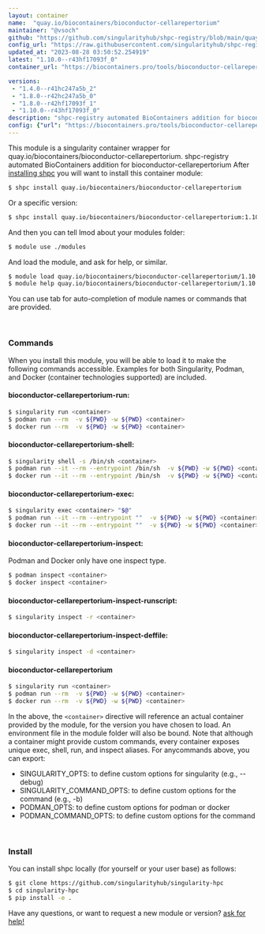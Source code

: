 ```yaml
---
layout: container
name:  "quay.io/biocontainers/bioconductor-cellarepertorium"
maintainer: "@vsoch"
github: "https://github.com/singularityhub/shpc-registry/blob/main/quay.io/biocontainers/bioconductor-cellarepertorium/container.yaml"
config_url: "https://raw.githubusercontent.com/singularityhub/shpc-registry/main/quay.io/biocontainers/bioconductor-cellarepertorium/container.yaml"
updated_at: "2023-08-28 03:50:52.254919"
latest: "1.10.0--r43hf17093f_0"
container_url: "https://biocontainers.pro/tools/bioconductor-cellarepertorium"

versions:
 - "1.4.0--r41hc247a5b_2"
 - "1.8.0--r42hc247a5b_0"
 - "1.8.0--r42hf17093f_1"
 - "1.10.0--r43hf17093f_0"
description: "shpc-registry automated BioContainers addition for bioconductor-cellarepertorium"
config: {"url": "https://biocontainers.pro/tools/bioconductor-cellarepertorium", "maintainer": "@vsoch", "description": "shpc-registry automated BioContainers addition for bioconductor-cellarepertorium", "latest": {"1.10.0--r43hf17093f_0": "sha256:69c14af714faf9365c46a03b6a25db4b23228e368c39985fa0a4066bea1a9f9c"}, "tags": {"1.4.0--r41hc247a5b_2": "sha256:70de99cd78206abeaa0aad446aa85c7f465cdc9266367a154130057d2d5558ac", "1.8.0--r42hc247a5b_0": "sha256:34786689ecab877e6ed382697670eb1a4e585ce045514a0e770b1b8cb31c316c", "1.8.0--r42hf17093f_1": "sha256:f8c3210651fa1735ba925eb8633fe898d66b5e12e9c769cf91509ed988d1940c", "1.10.0--r43hf17093f_0": "sha256:69c14af714faf9365c46a03b6a25db4b23228e368c39985fa0a4066bea1a9f9c"}, "docker": "quay.io/biocontainers/bioconductor-cellarepertorium"}
---
```


This module is a singularity container wrapper for quay.io/biocontainers/bioconductor-cellarepertorium.
shpc-registry automated BioContainers addition for bioconductor-cellarepertorium
After [installing shpc](#install) you will want to install this container module:


```bash
$ shpc install quay.io/biocontainers/bioconductor-cellarepertorium
```

Or a specific version:

```bash
$ shpc install quay.io/biocontainers/bioconductor-cellarepertorium:1.10.0--r43hf17093f_0
```

And then you can tell lmod about your modules folder:

```bash
$ module use ./modules
```

And load the module, and ask for help, or similar.

```bash
$ module load quay.io/biocontainers/bioconductor-cellarepertorium/1.10.0--r43hf17093f_0
$ module help quay.io/biocontainers/bioconductor-cellarepertorium/1.10.0--r43hf17093f_0
```

You can use tab for auto-completion of module names or commands that are provided.

<br>

### Commands

When you install this module, you will be able to load it to make the following commands accessible.
Examples for both Singularity, Podman, and Docker (container technologies supported) are included.

#### bioconductor-cellarepertorium-run:

```bash
$ singularity run <container>
$ podman run --rm  -v ${PWD} -w ${PWD} <container>
$ docker run --rm  -v ${PWD} -w ${PWD} <container>
```

#### bioconductor-cellarepertorium-shell:

```bash
$ singularity shell -s /bin/sh <container>
$ podman run --it --rm --entrypoint /bin/sh  -v ${PWD} -w ${PWD} <container>
$ docker run --it --rm --entrypoint /bin/sh  -v ${PWD} -w ${PWD} <container>
```

#### bioconductor-cellarepertorium-exec:

```bash
$ singularity exec <container> "$@"
$ podman run --it --rm --entrypoint ""  -v ${PWD} -w ${PWD} <container> "$@"
$ docker run --it --rm --entrypoint ""  -v ${PWD} -w ${PWD} <container> "$@"
```

#### bioconductor-cellarepertorium-inspect:

Podman and Docker only have one inspect type.

```bash
$ podman inspect <container>
$ docker inspect <container>
```

#### bioconductor-cellarepertorium-inspect-runscript:

```bash
$ singularity inspect -r <container>
```

#### bioconductor-cellarepertorium-inspect-deffile:

```bash
$ singularity inspect -d <container>
```



#### bioconductor-cellarepertorium

```bash
$ singularity run <container>
$ podman run --rm  -v ${PWD} -w ${PWD} <container>
$ docker run --rm  -v ${PWD} -w ${PWD} <container>
```


In the above, the `<container>` directive will reference an actual container provided
by the module, for the version you have chosen to load. An environment file in the
module folder will also be bound. Note that although a container
might provide custom commands, every container exposes unique exec, shell, run, and
inspect aliases. For anycommands above, you can export:

 - SINGULARITY_OPTS: to define custom options for singularity (e.g., --debug)
 - SINGULARITY_COMMAND_OPTS: to define custom options for the command (e.g., -b)
 - PODMAN_OPTS: to define custom options for podman or docker
 - PODMAN_COMMAND_OPTS: to define custom options for the command

<br>

### Install

You can install shpc locally (for yourself or your user base) as follows:

```bash
$ git clone https://github.com/singularityhub/singularity-hpc
$ cd singularity-hpc
$ pip install -e .
```

Have any questions, or want to request a new module or version? [ask for help!](https://github.com/singularityhub/singularity-hpc/issues)